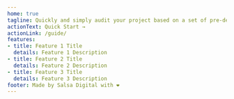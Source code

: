 ```yaml
---
home: true
tagline: Quickly and simply audit your project based on a set of pre-defined rules.
actionText: Quick Start →
actionLink: /guide/
features:
- title: Feature 1 Title
  details: Feature 1 Description
- title: Feature 2 Title
  details: Feature 2 Description
- title: Feature 3 Title
  details: Feature 3 Description
footer: Made by Salsa Digital with ❤️
---
```

